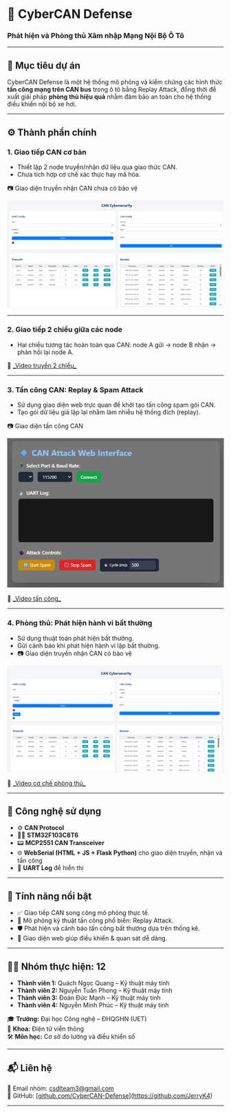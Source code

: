 # 🚗 CyberCAN Defense  
### Phát hiện và Phòng thủ Xâm nhập Mạng Nội Bộ Ô Tô

---

## 📌 Mục tiêu dự án

CyberCAN Defense là một hệ thống mô phỏng và kiểm chứng các hình thức **tấn công mạng trên CAN bus** trong ô tô bằng Replay Attack, đồng thời đề xuất giải pháp **phòng thủ hiệu quả** nhằm đảm bảo an toàn cho hệ thống điều khiển nội bộ xe hơi.

---

## ⚙️ Thành phần chính

### 1. Giao tiếp CAN cơ bản
- Thiết lập 2 node truyền/nhận dữ liệu qua giao thức CAN.
- Chưa tích hợp cơ chế xác thực hay mã hóa.
  
📷 Giao diện truyền nhận CAN chưa có bảo vệ

<p align="center">
  <img src="images/TRXCAN.png" alt="CAN Interface" width="600"/>
</p>

---

### 2. Giao tiếp 2 chiều giữa các node
- Hai chiều tương tác hoàn toàn qua CAN: node A gửi → node B nhận → phản hồi lại node A.
  
🔗 [\_Video truyền 2 chiều\_](https://drive.google.com/file/d/1pCK5nHrGLEExHY9vXCKYeSlwlsF2VMLN/view?usp=sharing)

---

### 3. Tấn công CAN: Replay & Spam Attack

- Sử dụng giao diện web trực quan để khởi tạo tấn công spam gói CAN.
- Tạo gói dữ liệu giả lặp lại nhằm làm nhiễu hệ thống đích (replay).
  
📷 Giao diện tấn công CAN

<p align="center">
  <img src="images/CanAttack.png" alt="CAN Attack UI" width="600"/>
</p>

🔗 [\_Video tấn công\_](https://drive.google.com/file/d/11zdeIVfv-vaAChAkVgTNAaR4zFdM-Rix/view?usp=sharing)

---

### 4. Phòng thủ: Phát hiện hành vi bất thường

- Sử dụng thuật toán phát hiện bất thường.
- Gửi cảnh báo khi phát hiện hành vi lặp bất thường.
- 📷 Giao diện truyền nhận CAN có bảo vệ

<p align="center">
  <img src="images/RXCanProtect.png" alt="CAN Interface" width="600"/>
</p>

🔗 [\_Video cơ chế phòng thủ\_](https://drive.google.com/file/d/18BFm1vB-RNR5hPCvwW3EDyKrHqGFu9gw/view?usp=sharing)

---

## 🧰 Công nghệ sử dụng

- ⚙️ **CAN Protocol**
- 👨‍💻 **STM32F103C8T6**
- 📟 **MCP2551 CAN Transceiver**
- 🌐 **WebSerial (HTML + JS + Flask Python)** cho giao diện truyền, nhận và  tấn công
- 📡 **UART Log** để hiển thị

---

## 🧠 Tính năng nổi bật

- ✅ Giao tiếp CAN song công mô phỏng thực tế.
- 🛑 Mô phỏng kỹ thuật tấn công phổ biến: Replay Attack.
- 🛡️ Phát hiện và cảnh báo tấn công bất thường dựa trên thống kê.
- 🔎 Giao diện web giúp điều khiển & quan sát dễ dàng.

---
## 👩‍💻 Nhóm thực hiện: 12

- **Thành viên 1:** Quách Ngọc Quang – Kỹ thuật máy tính 
- **Thành viên 2:** Nguyễn Tuấn Phong – Kỹ thuật máy tính 
- **Thành viên 3:** Đoàn Đức Mạnh – Kỹ thuật máy tính
- **Thành viên 4:** Nguyễn Minh Phúc – Kỹ thuật máy tính  

🎓 **Trường:** Đại học Công nghệ – ĐHQGHN (UET)  
🏫 **Khoa:** Điện tử viễn thông  
🛠️ **Môn học:** Cơ sở đo lường và điều khiển số

---

## 📬 Liên hệ

📧 Email nhóm: csdlteam3@gmail.com  
🔗 GitHub: [[github.com/CyberCAN-Defense](https://github.com/CyberCAN-Defense)](https://github.com/JerryK4)


---


